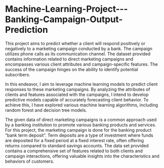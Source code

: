 # Machine-Learning-Project---Banking-Campaign-Output-Prediction
This project aims to predict whether a client will respond positively or negatively to a marketing campaign conducted by a bank. The campaign utilizes phone calls as its communication channel. The dataset provided contains information related to direct marketing campaigns and encompasses various client attributes and campaign-specific features. The success of the campaign hinges on the ability to identify potential subscribers.

In this endeavor, I aim to leverage machine learning models to predict client responses to these marketing campaigns. By analyzing the attributes of clients and features associated with the campaigns, I intend to develop predictive models capable of accurately forecasting client behavior. To achieve this, I have explored various machine learning algorithms, including random forest and decision tree models.

The given data of direct marketing campaigns is a common approach used by a banking institution to promote various banking products and services. For this project, the marketing campaign is done for the banking product “bank term deposit”. Term deposits are a type of investment where funds are deposited for a fixed period at a fixed interest rate, often offering returns compared to standard savings accounts. The data set provided contains a comprehensive set of features related 
to both clients and campaign interactions, offering valuable insights into the characteristics and behaviors of customers.

